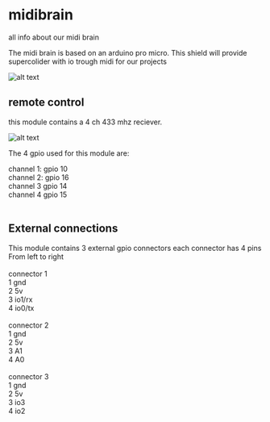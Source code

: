 # midibrain
all info about our midi brain


The midi brain is based on an arduino pro micro. 
This shield will provide supercolider with io trough midi for our projects 


![alt text](https://www.bitsandparts.nl/partpics/0001FUNDUINOMINILEONARDO%5E3_hi.jpg)

## remote control

this module contains a 4 ch 433 mhz reciever. 

![alt text](https://hobbycomponents.com/2346-large_default/4-channel-433mhz-wireless-receiver-with-remote-fob.jpg)

The 4 gpio used for this module are: <br>

channel 1: gpio 10 <br>
channel 2: gpio 16 <br>
channel 3 gpio 14 <br>
channel 4 gpio 15 <br>
<br>

## External connections 
This module contains 3 external gpio connectors each connector has 4 pins 
<br>
From left to right<br>
<br>
connector 1 <br>
1 gnd <br>
2 5v <br>
3 io1/rx <br>
4 io0/tx <br>
<br>
connector 2 <br>
1 gnd <br>
2 5v <br>
3 A1<br>
4 A0<br>
<br>
connector 3 <br>
1 gnd <br>
2 5v <br>
3 io3<br>
4 io2<br>
